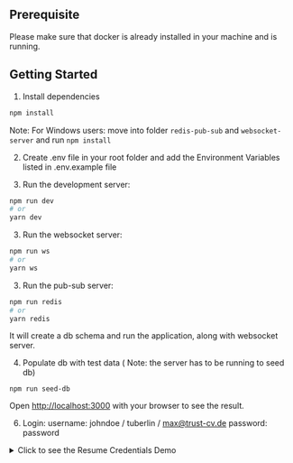 ## Prerequisite

Please make sure that docker is already installed in your machine and is running.

## Getting Started

1. Install dependencies

```bash
npm install
```
Note: For Windows users: move into folder `redis-pub-sub` and `websocket-server` and run `npm install`

2. Create .env file in your root folder and add the Environment Variables listed in .env.example file

3. Run the development server:

```bash
npm run dev
# or
yarn dev
```
3. Run the websocket server:

```bash
npm run ws
# or
yarn ws
```

3. Run the pub-sub server:

```bash
npm run redis
# or
yarn redis
```

It will create a db schema and run the application, along with websocket server.

4. Populate db with test data ( Note: the server has to be running to seed db)
```
npm run seed-db
```

Open [http://localhost:3000](http://localhost:3000) with your browser to see the result.

6. Login:
   username: johndoe / tuberlin / max@trust-cv.de
   password: password

  <details>
    <summary>Click to see the Resume Credentials Demo</summary>

![Resume Demo](./assets/resume.gif)
  </details>
